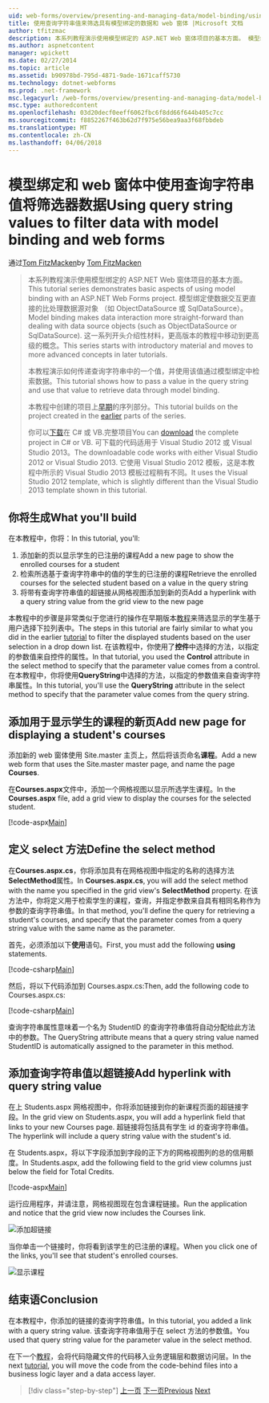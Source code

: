 ```yaml
---
uid: web-forms/overview/presenting-and-managing-data/model-binding/using-query-string-values-to-retrieve-data
title: 使用查询字符串值来筛选具有模型绑定的数据和 web 窗体 |Microsoft 文档
author: tfitzmac
description: 本系列教程演示使用模型绑定的 ASP.NET Web 窗体项目的基本方面。 模型绑定使数据交互详细直接-...
ms.author: aspnetcontent
manager: wpickett
ms.date: 02/27/2014
ms.topic: article
ms.assetid: b90978bd-795d-4871-9ade-1671caff5730
ms.technology: dotnet-webforms
ms.prod: .net-framework
msc.legacyurl: /web-forms/overview/presenting-and-managing-data/model-binding/using-query-string-values-to-retrieve-data
msc.type: authoredcontent
ms.openlocfilehash: 03d20decf0eeff6062fbc6f8dd66f644b405c7cc
ms.sourcegitcommit: f8852267f463b62d7f975e56bea9aa3f68fbbdeb
ms.translationtype: MT
ms.contentlocale: zh-CN
ms.lasthandoff: 04/06/2018
---
```

<a name="using-query-string-values-to-filter-data-with-model-binding-and-web-forms"></a><span data-ttu-id="3ebf7-104">模型绑定和 web 窗体中使用查询字符串值将筛选器数据</span><span class="sxs-lookup"><span data-stu-id="3ebf7-104">Using query string values to filter data with model binding and web forms</span></span>
====================
<span data-ttu-id="3ebf7-105">通过[Tom FitzMacken](https://github.com/tfitzmac)</span><span class="sxs-lookup"><span data-stu-id="3ebf7-105">by [Tom FitzMacken](https://github.com/tfitzmac)</span></span>

> <span data-ttu-id="3ebf7-106">本系列教程演示使用模型绑定的 ASP.NET Web 窗体项目的基本方面。</span><span class="sxs-lookup"><span data-stu-id="3ebf7-106">This tutorial series demonstrates basic aspects of using model binding with an ASP.NET Web Forms project.</span></span> <span data-ttu-id="3ebf7-107">模型绑定使数据交互更直接的比处理数据源对象 （如 ObjectDataSource 或 SqlDataSource）。</span><span class="sxs-lookup"><span data-stu-id="3ebf7-107">Model binding makes data interaction more straight-forward than dealing with data source objects (such as ObjectDataSource or SqlDataSource).</span></span> <span data-ttu-id="3ebf7-108">这一系列开头介绍性材料，更高版本的教程中移动到更高级的概念。</span><span class="sxs-lookup"><span data-stu-id="3ebf7-108">This series starts with introductory material and moves to more advanced concepts in later tutorials.</span></span>
> 
> <span data-ttu-id="3ebf7-109">本教程演示如何传递查询字符串中的一个值，并使用该值通过模型绑定中检索数据。</span><span class="sxs-lookup"><span data-stu-id="3ebf7-109">This tutorial shows how to pass a value in the query string and use that value to retrieve data through model binding.</span></span>
> 
> <span data-ttu-id="3ebf7-110">本教程中创建的项目上[早期](retrieving-data.md)的序列部分。</span><span class="sxs-lookup"><span data-stu-id="3ebf7-110">This tutorial builds on the project created in the [earlier](retrieving-data.md) parts of the series.</span></span>
> 
> <span data-ttu-id="3ebf7-111">你可以[下载](https://go.microsoft.com/fwlink/?LinkId=286116)在 C# 或 VB.完整项目</span><span class="sxs-lookup"><span data-stu-id="3ebf7-111">You can [download](https://go.microsoft.com/fwlink/?LinkId=286116) the complete project in C# or VB.</span></span> <span data-ttu-id="3ebf7-112">可下载的代码适用于 Visual Studio 2012 或 Visual Studio 2013。</span><span class="sxs-lookup"><span data-stu-id="3ebf7-112">The downloadable code works with either Visual Studio 2012 or Visual Studio 2013.</span></span> <span data-ttu-id="3ebf7-113">它使用 Visual Studio 2012 模板，这是本教程中所示的 Visual Studio 2013 模板过程稍有不同。</span><span class="sxs-lookup"><span data-stu-id="3ebf7-113">It uses the Visual Studio 2012 template, which is slightly different than the Visual Studio 2013 template shown in this tutorial.</span></span>


## <a name="what-youll-build"></a><span data-ttu-id="3ebf7-114">你将生成</span><span class="sxs-lookup"><span data-stu-id="3ebf7-114">What you'll build</span></span>

<span data-ttu-id="3ebf7-115">在本教程中，你将：</span><span class="sxs-lookup"><span data-stu-id="3ebf7-115">In this tutorial, you'll:</span></span>

1. <span data-ttu-id="3ebf7-116">添加新的页以显示学生的已注册的课程</span><span class="sxs-lookup"><span data-stu-id="3ebf7-116">Add a new page to show the enrolled courses for a student</span></span>
2. <span data-ttu-id="3ebf7-117">检索所选基于查询字符串中的值的学生的已注册的课程</span><span class="sxs-lookup"><span data-stu-id="3ebf7-117">Retrieve the enrolled courses for the selected student based on a value in the query string</span></span>
3. <span data-ttu-id="3ebf7-118">将带有查询字符串值的超链接从网格视图添加到新的页</span><span class="sxs-lookup"><span data-stu-id="3ebf7-118">Add a hyperlink with a query string value from the grid view to the new page</span></span>

<span data-ttu-id="3ebf7-119">本教程中的步骤是非常类似于您进行的操作在早期版本[教程](sorting-paging-and-filtering-data.md)来筛选显示的学生基于用户选择下拉列表中。</span><span class="sxs-lookup"><span data-stu-id="3ebf7-119">The steps in this tutorial are fairly similar to what you did in the earlier [tutorial](sorting-paging-and-filtering-data.md) to filter the displayed students based on the user selection in a drop down list.</span></span> <span data-ttu-id="3ebf7-120">在该教程中，你使用了**控件**中选择的方法，以指定的参数值来自控件的属性。</span><span class="sxs-lookup"><span data-stu-id="3ebf7-120">In that tutorial, you used the **Control** attribute in the select method to specify that the parameter value comes from a control.</span></span> <span data-ttu-id="3ebf7-121">在本教程中，你将使用**QueryString**中选择的方法，以指定的参数值来自查询字符串属性。</span><span class="sxs-lookup"><span data-stu-id="3ebf7-121">In this tutorial, you'll use the **QueryString** attribute in the select method to specify that the parameter value comes from the query string.</span></span>

## <a name="add-new-page-for-displaying-a-students-courses"></a><span data-ttu-id="3ebf7-122">添加用于显示学生的课程的新页</span><span class="sxs-lookup"><span data-stu-id="3ebf7-122">Add new page for displaying a student's courses</span></span>

<span data-ttu-id="3ebf7-123">添加新的 web 窗体使用 Site.master 主页上，然后将该页命名**课程**。</span><span class="sxs-lookup"><span data-stu-id="3ebf7-123">Add a new web form that uses the Site.master master page, and name the page **Courses**.</span></span>

<span data-ttu-id="3ebf7-124">在**Courses.aspx**文件中，添加一个网格视图以显示所选学生课程。</span><span class="sxs-lookup"><span data-stu-id="3ebf7-124">In the **Courses.aspx** file, add a grid view to display the courses for the selected student.</span></span>

[!code-aspx[Main](using-query-string-values-to-retrieve-data/samples/sample1.aspx)]

## <a name="define-the-select-method"></a><span data-ttu-id="3ebf7-125">定义 select 方法</span><span class="sxs-lookup"><span data-stu-id="3ebf7-125">Define the select method</span></span>

<span data-ttu-id="3ebf7-126">在**Courses.aspx.cs**，你将添加具有在网格视图中指定的名称的选择方法**SelectMethod**属性。</span><span class="sxs-lookup"><span data-stu-id="3ebf7-126">In **Courses.aspx.cs**, you will add the select method with the name you specified in the grid view's **SelectMethod** property.</span></span> <span data-ttu-id="3ebf7-127">在该方法中，你将定义用于检索学生的课程，查询，并指定参数来自具有相同名称作为参数的查询字符串值。</span><span class="sxs-lookup"><span data-stu-id="3ebf7-127">In that method, you'll define the query for retrieving a student's courses, and specify that the parameter comes from a query string value with the same name as the parameter.</span></span>

<span data-ttu-id="3ebf7-128">首先，必须添加以下**使用**语句。</span><span class="sxs-lookup"><span data-stu-id="3ebf7-128">First, you must add the following **using** statements.</span></span>

[!code-csharp[Main](using-query-string-values-to-retrieve-data/samples/sample2.cs)]

<span data-ttu-id="3ebf7-129">然后，将以下代码添加到 Courses.aspx.cs:</span><span class="sxs-lookup"><span data-stu-id="3ebf7-129">Then, add the following code to Courses.aspx.cs:</span></span>

[!code-csharp[Main](using-query-string-values-to-retrieve-data/samples/sample3.cs)]

<span data-ttu-id="3ebf7-130">查询字符串属性意味着一个名为 StudentID 的查询字符串值将自动分配给此方法中的参数。</span><span class="sxs-lookup"><span data-stu-id="3ebf7-130">The QueryString attribute means that a query string value named StudentID is automatically assigned to the parameter in this method.</span></span>

## <a name="add-hyperlink-with-query-string-value"></a><span data-ttu-id="3ebf7-131">添加查询字符串值以超链接</span><span class="sxs-lookup"><span data-stu-id="3ebf7-131">Add hyperlink with query string value</span></span>

<span data-ttu-id="3ebf7-132">在上 Students.aspx 网格视图中，你将添加链接到你的新课程页面的超链接字段。</span><span class="sxs-lookup"><span data-stu-id="3ebf7-132">In the grid view on Students.aspx, you will add a hyperlink field that links to your new Courses page.</span></span> <span data-ttu-id="3ebf7-133">超链接将包括具有学生 id 的查询字符串值。</span><span class="sxs-lookup"><span data-stu-id="3ebf7-133">The hyperlink will include a query string value with the student's id.</span></span>

<span data-ttu-id="3ebf7-134">在 Students.aspx，将以下字段添加到字段的正下方的网格视图列的总的信用额度。</span><span class="sxs-lookup"><span data-stu-id="3ebf7-134">In Students.aspx, add the following field to the grid view columns just below the field for Total Credits.</span></span>

[!code-aspx[Main](using-query-string-values-to-retrieve-data/samples/sample4.aspx?highlight=7-8)]

<span data-ttu-id="3ebf7-135">运行应用程序，并请注意，网格视图现在包含课程链接。</span><span class="sxs-lookup"><span data-stu-id="3ebf7-135">Run the application and notice that the grid view now includes the Courses link.</span></span>

![添加超链接](using-query-string-values-to-retrieve-data/_static/image1.png)

<span data-ttu-id="3ebf7-137">当你单击一个链接时，你将看到该学生的已注册的课程。</span><span class="sxs-lookup"><span data-stu-id="3ebf7-137">When you click one of the links, you'll see that student's enrolled courses.</span></span>

![显示课程](using-query-string-values-to-retrieve-data/_static/image2.png)

## <a name="conclusion"></a><span data-ttu-id="3ebf7-139">结束语</span><span class="sxs-lookup"><span data-stu-id="3ebf7-139">Conclusion</span></span>

<span data-ttu-id="3ebf7-140">在本教程中，你添加的链接的查询字符串值。</span><span class="sxs-lookup"><span data-stu-id="3ebf7-140">In this tutorial, you added a link with a query string value.</span></span> <span data-ttu-id="3ebf7-141">该查询字符串值用于在 select 方法的参数值。</span><span class="sxs-lookup"><span data-stu-id="3ebf7-141">You used that query string value for the parameter value in the select method.</span></span>

<span data-ttu-id="3ebf7-142">在下一个[教程](adding-business-logic-layer.md)，会将代码隐藏文件的代码移入业务逻辑层和数据访问层。</span><span class="sxs-lookup"><span data-stu-id="3ebf7-142">In the next [tutorial](adding-business-logic-layer.md), you will move the code from the code-behind files into a business logic layer and a data access layer.</span></span>

> [!div class="step-by-step"]
> <span data-ttu-id="3ebf7-143">[上一页](integrating-jquery-ui.md)
> [下一页](adding-business-logic-layer.md)</span><span class="sxs-lookup"><span data-stu-id="3ebf7-143">[Previous](integrating-jquery-ui.md)
[Next](adding-business-logic-layer.md)</span></span>
